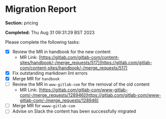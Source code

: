 # Migration Report

**Section:** pricing

**Completed:** Thu Aug 31 09:31:29 BST 2023

Please complete the following tasks:

- [x] Review the MR in handbook for the new content
  - MR Link: [https://gitlab.com/gitlab-com/content-sites/handbook/-/merge_requests/517](https://gitlab.com/gitlab-com/content-sites/handbook/-/merge_requests/517)
- [x] Fix outstanding markdown lint errors
- [x] Merge MR for `handbook`
- [ ] Review the MR in `www-gitlab-com` for the removal of the old content
  - MR Link: [https://gitlab.com/gitlab-com/www-gitlab-com/-/merge_requests/128946](https://gitlab.com/gitlab-com/www-gitlab-com/-/merge_requests/128946)
- [ ] Merge MR for `wwww-gitlab-com`
- [ ] Advise on Slack the content has been successfully migrated
